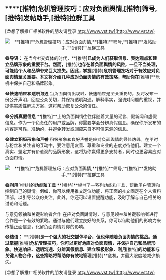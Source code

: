 ## ****[推特]**危机管理技巧：应对负面舆情,**[推特]**筛号,**[推特]**发帖助手,**[推特]**拉群工具**

[😍想了解推广相关软件的朋友请登录 http://www.vst.tw](http://www.vst.tw)

 <center><img src="https://vst.tw/MP4/tuiguang/png/3.png" alt="**[推特]**危机管理技巧：应对负面舆情,**[推特]**筛号,**[推特]**发帖助手,**[推特]**拉群工具"></center>

**😄导语：**
在当今社交媒体的时代，**[推特]**已成为人们获取信息、表达观点和建立品牌形象的重要平台。然而，**[推特]**也存在着负面舆情的风险，一旦不当处理，可能给个人和品牌带来巨大损失。因此，掌握**[推特]**危机管理技巧对于有效应对负面舆情至关重要。本文将介绍几种应对负面舆情的有效策略，帮助你在**[推特]**危机中保护自己和品牌形象。

**😄快速响应和透明沟通**
当负面舆情出现时，快速响应是至关重要的。及时发布一份公开声明，回应公众关切，并保持透明沟通。解释事实，强调对问题的重视，并提供实质性解决方案，这将帮助恢复公众的信任。

**😄分辨真假信息**
**[推特]**上的负面舆情往往伴随着大量的谣言、假新闻和虚假信息。作为一个负责任的用户或品牌，你需要学会分辨真假信息。确保你所发布的内容是可靠、准确的，并避免转发或回应来自不可信来源的信息。

**😄建立积极形象和声誉**
积极形象和良好声誉是应对负面舆情的最佳防线。在平时与粉丝和关注者的互动中，要注意用友善、尊重和专业的态度对待他们。建立一个真实、坚定并有价值观的品牌形象，这将为你赢得更多支持者，同时也更容易应对负面舆情。

 <center><img src="https://vst.tw/MP4/tuiguang/png/2.png" alt="**[推特]**危机管理技巧：应对负面舆情,**[推特]**筛号,**[推特]**发帖助手,**[推特]**拉群工具"></center>

**😄利用**[推特]**的功能和工具**
**[推特]**提供了一系列功能和工具，帮助用户管理和控制自己的舆情。例如，你可以使用推文定位功能，将正面的推文固定在个人资料顶部，以引导公众的关注。此外，你还可以设置提醒功能，及时了解与自己相关的讨论和话题。

与意见领袖和关键影响者合作
在应对负面舆情时，与意见领袖和关键影响者进行合作是一个有效的策略。通过与他们建立良好的关系，你可以借助他们的影响力来传播正面信息，化解负面舆情对你的影响。

**😄结语：**
**[推特]**是一个强大的社交媒体平台，但也伴随着负面舆情的挑战。通过掌握**[推特]**危机管理技巧，你可以更好地应对负面舆情，并保护自己和品牌形象。快速响应、透明沟通、分辨真假信息、建立积极形象、利用**[推特]**的功能和与关键人物合作，这些策略将帮助你有效地管理**[推特]**危机，并最大限度地减少损失。

[😍想了解推广相关软件的朋友请登录 http://www.vst.tw](http://www.vst.tw)



